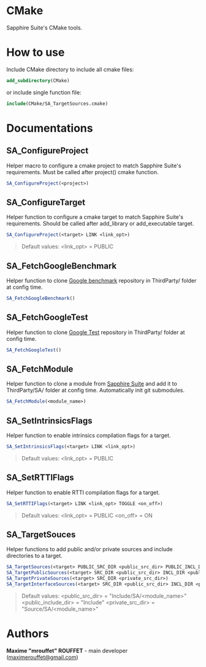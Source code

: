 # CMake

Sapphire Suite's CMake tools.



# How to use

Include CMake directory to include all cmake files:

```cmake
add_subdirectory(CMake)
```

or include single function file:


```cmake
include(CMake/SA_TargetSources.cmake)
```



# Documentations


## SA_ConfigureProject

Helper macro to configure a cmake project to match Sapphire Suite's requirements.
Must be called after project() cmake function.

```cmake
SA_ConfigureProject(<project>)
```


## SA_ConfigureTarget

Helper function to configure a cmake target to match Sapphire Suite's requirements.
Should be called after add_library or add_executable target.

```cmake
SA_ConfigureProject(<target> LINK <link_opt>)
```

> Default values:
> <link_opt> = PUBLIC


## SA_FetchGoogleBenchmark

Helper function to clone [Google benchmark](https://github.com/google/benchmark) repository in ThirdParty/ folder at config time.

```cmake
SA_FetchGoogleBenchmark()
```


## SA_FetchGoogleTest

Helper function to clone [Google Test](https://github.com/google/googletest) repository in ThirdParty/ folder at config time.

```cmake
SA_FetchGoogleTest()
```


## SA_FetchModule

Helper function to clone a module from [Sapphire Suite](https://github.com/SapphireSuite) and add it to ThirdParty/SA/ folder at config time.
Automatically init git submodules.

```cmake
SA_FetchModule(<module_name>)
```


## SA_SetIntrinsicsFlags

Helper function to enable intrinsics compilation flags for a target.

```cmake
SA_SetIntrinsicsFlags(<target> LINK <link_opt>)
```

> Default values:
> <link_opt> = PUBLIC


## SA_SetRTTIFlags

Helper function to enable RTTI compilation flags for a target.

```cmake
SA_SetRTTIFlags(<target> LINK <link_opt> TOGGLE <on_off>)
```

> Default values:
> <link_opt> = PUBLIC
> <on_off> = ON


## SA_TargetSouces

Helper functions to add public and/or private sources and include directories to a target.

```cmake
SA_TargetSources(<target> PUBLIC_SRC_DIR <public_src_dir> PUBLIC_INCL_DIR <public_include_dir> PRIVATE_SRC_DIR <private_src_dir>)
SA_TargetPublicSources(<target> SRC_DIR <public_src_dir> INCL_DIR <public_include_dir>)
SA_TargetPrivateSources(<target> SRC_DIR <private_src_dir>)
SA_TargetInterfaceSources(<target> SRC_DIR <public_src_dir> INCL_DIR <public_include_dir>)
```

> Default values:
> <public_src_dir> = "Include/SA/<module_name>"
> <public_include_dir> = "Include"
> <private_src_dir> = "Source/SA/<module_name>"



# Authors
**Maxime "mrouffet" ROUFFET** - main developer (maximerouffet@gmail.com)
